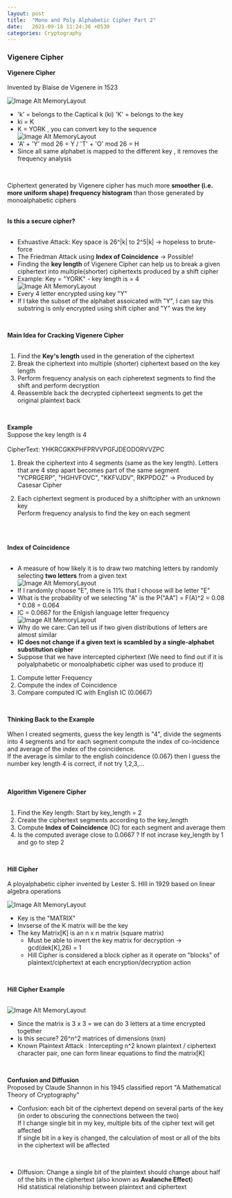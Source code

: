```yaml
---
layout: post
title:  "Mono and Poly Alphabetic Cipher Part 2"
date:   2021-09-18 11:24:36 +0530
categories: Cryptography
---
```


### **Vigenere Cipher** <br/>


**Vigenere Cipher**  <br/>
<br/>
Invented by Blaise de Vigenere in 1523 <br/>

![Image Alt MemoryLayout](/assets/vigenere.png) <br/>

- 'k' = belongs to the Captical k (ki) 'K' = belongs to the key <br/>
- ki = K <br/>
- K = YORK , you can convert key to the sequence <br/>
![Image Alt MemoryLayout](/assets/vigenere1.png) <br/>
- 'A' + 'Y' mod 26 = Y / 'T' + 'O' mod 26 = H <br/>
-  Since all same alphabet is mapped to the different key , it removes the frequency analysis <br/>
<br/>

Ciphertext generated by Vigenere cipher has much more **smoother (i.e. more uniform shape) frequency histogram** than those generated by monoalphabetic ciphers <br/>
<br/>

**Is this a secure cipher?**  <br/>
<br/>

- Exhuastive Attack: Key space is 26^|k| to 2^5|k| -> hopeless to brute-force <br/>
- The Friedman Attack using **Index of Coincidence** -> Possible! <br/>
- Finding the **key length** of Vigenere Cipher can help us to break a given ciphertext into multiple(shorter) ciphertexts produced by a shift cipher <br/>
- Example: Key = "YORK" - key length is = 4 <br/>
![Image Alt MemoryLayout](/assets/vigenere1.png) <br/>
- Every 4 letter encrypted using key "Y" <br/>
- If I take the subset of the alphabet assoicated with "Y", I can say this substring is only encrypted using shift cipher and "Y" was the key <br/>
<br/>

**Main Idea for Cracking Vigenere Cipher** <br/> 
<br/>

1. Find the **Key's length** used in the generation of the ciphertext  <br/>
2. Break the ciphertext into multiple (shorter) ciphertext based on the key length <br/>
3. Perform frequency analysis on each cipheretext segments to find the shift and perform decryption <br/>
4. Reassemble back the decrypted cipherteext segments to get the original plaintext back <br/>
<br/>

**Example** <br/>
Suppose the key length is 4 <br/>
<br/>
CipherText: YHKRCGKKPHFPRVVPGFJDEODORVVZPC<br/>

1. Break the ciphertext into 4 segments (same as the key length). Letters that are 4 step apart becomes part of the same segment <br/>
   "YCPRGERP", "HGHVFOVC", "KKFVJDV", RKPPDOZ" -> Produced by Casesar Cipher<br/>

2. Each ciphertext segment is produced by a shiftcipher with an unknown key <br/>
   Perform frequency analysis to find the key on each segment <br/>

<br/>
<br/>

**Index of Coincidence** <br/>
<br/>

- A measure of how likely it is to draw two matching letters by randomly selecting **two letters** from a given text <br/>
![Image Alt MemoryLayout](/assets/coi.png) <br/>
- If I randomly choose "E", there is 11% that I choose will be letter "E" <br/>  
- What is the probability of we selecting "A" is the P("AA") = F(A)^2 = 0.08 * 0.08 = 0.064 <br/>
- IC = 0.0667 for the Enlgish language letter frequency <br/>
![Image Alt MemoryLayout](/assets/coi1.png) <br/>
- Why do we care: Can tell us if two given distributions of letters are almost similar  <br/>
- **IC does not change if a given text is scambled by a single-alphabet substitution cipher** <br/>
- Suppose that we have intercepted ciphertext (We need to find out if it is polyalphabetic or monoalphabetic cipher was used to produce it) <br/>  

1. Compute letter Frequency <br/>
2. Compute the index of Coincidence <br/>
3. Compare computed IC with English IC (0.0667) <br/>

<br/>

**Thinking Back to the Example** <br/>
<br/>
When I created segments, guess the key length is "4", divide the segments into 4 segments and for each segment compute the index of co-incidence and average of the index of the coincidence. <br/>
If the average is similar to the english coincidence (0.067) then I guess the number key length 4 is correct, if not try 1,2,3,... <br/>
<br/>
<br/>

**Algorithm Vigenere Cipher** <br/>
<br/>

1. Find the Key length: Start by key_length = 2 <br/>
2. Create the ciphertext segments according to the key_length <br/>
3. Compute **Index of Coincidence** (IC) for each segment and average them <br/>
4. Is the computed average close to 0.0667 ? If not incrase key_length by 1 and go to step 2 <br/>
<br/>

**Hill Cipher** <br/>
<br/>
A ployalphabetic cipher invented by Lester S. HIll in 1929 based on linear algebra operations <br/>

![Image Alt MemoryLayout](/assets/hill.png) <br/>

- Key is the "MATRIX"  <br/>
- Invserse of the K matrix will be the key <br/>
- The key Matrix[K] is an n x n matrix (square matrix) <br/>
   - Must be able to invert the key matrix for decryption -> gcd(dek[K],26) = 1 <br/>
   - Hill Cipher is considered a block cipher as it operate on "blocks" of plaintext/ciphertext at each encryption/decryption action <br/>
<br/>

**Hill Cipher Example** <br/>
<br/>

![Image Alt MemoryLayout](/assets/hill1.png) <br/>
- Since the matrix is 3 x 3 = we can do 3 letters at a time encrypted together <br/>
- Is this secure? 26^n^2 matrices of dimensions (nxn) <br/>
- Known Plaintext Attack : Intercepting n^2 known plaintext / ciphertext character pair, one can form linear equations to find the matrix[K] <br/>
<br/>

**Confusion and Diffusion** 
<br/>
Proposed by Claude Shannon in his 1945 classified report "A Mathematical Theory of Cryptography" <br/>

- Confusion: each bit of the ciphertext depend on several parts of the key (in order to obscuring the connections between the two) <br/>
   If I change single bit in my key, multiple bits of the cipher text will get affected <br/>
   If single bit in a key is changed, the calculation of most or all of the bits in the ciphertext will be affected <br/>
<br/>

- Diffusion: Change a single bit of the plaintext should change about half of the bits in the ciphertext (also known as **Avalanche Effect**)<br/>
   Hid statistical relationship between plaintext and ciphertext <br/>



